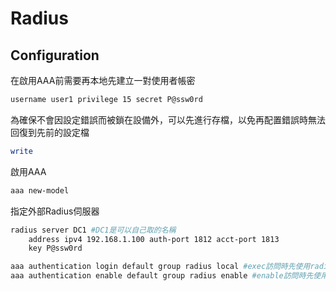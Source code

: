 # Radius #

## Configuration ## 

在啟用AAA前需要再本地先建立一對使用者帳密

```bash
username user1 privilege 15 secret P@ssw0rd
```

為確保不會因設定錯誤而被鎖在設備外，可以先進行存檔，以免再配置錯誤時無法回復到先前的設定檔

```bash
write
```

啟用AAA

```bash
aaa new-model 
```

指定外部Radius伺服器

```bash
radius server DC1 #DC1是可以自己取的名稱
    address ipv4 192.168.1.100 auth-port 1812 acct-port 1813 
    key P@ssw0rd
```

```bash
aaa authentication login default group radius local #exec訪問時先使用radius再使用local進行登入
aaa authentication enable default group radius enable #enable訪問時先使用radius再使用local進行登入

```